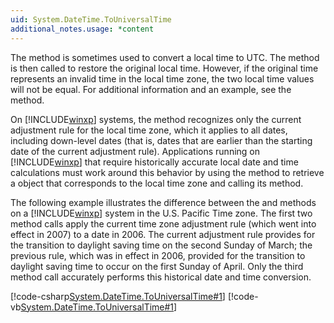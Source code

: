 ```yaml
---
uid: System.DateTime.ToUniversalTime
additional_notes.usage: *content
---
```


<p>The <xref href="System.DateTime.ToUniversalTime"></xref> method is sometimes used to convert a local time to UTC. The <xref href="System.DateTime.ToLocalTime"></xref> method is then called to restore the original local time. However, if the original time represents an invalid time in the local time zone, the two local time values will not be equal. For additional information and an example, see the <xref href="System.DateTime.ToLocalTime"></xref> method.  
  
 On [!INCLUDE[winxp](~/includes/winxp-md.md)] systems, the <xref href="System.DateTime.ToUniversalTime"></xref> method recognizes only the current adjustment rule for the local time zone, which it applies to all dates, including down-level dates (that is, dates that are earlier than the starting date of the current adjustment rule). Applications running on [!INCLUDE[winxp](~/includes/winxp-md.md)] that require historically accurate local date and time calculations must work around this behavior by using the <xref href="System.TimeZoneInfo.FindSystemTimeZoneById(System.String)"></xref> method to retrieve a <xref href="System.TimeZoneInfo"></xref> object that corresponds to the local time zone and calling its <xref href="System.TimeZoneInfo.ConvertTimeToUtc(System.DateTime,System.TimeZoneInfo)"></xref> method.  
  
 The following example illustrates the difference between the <xref href="System.DateTime.ToUniversalTime"></xref> and <xref href="System.TimeZoneInfo.ConvertTimeToUtc(System.DateTime,System.TimeZoneInfo)"></xref> methods on a [!INCLUDE[winxp](~/includes/winxp-md.md)] system in the U.S. Pacific Time zone. The first two method calls apply the current time zone adjustment rule (which went into effect in 2007) to a date in 2006. The current adjustment rule provides for the transition to daylight saving time on the second Sunday of March; the previous rule, which was in effect in 2006, provided for the transition to daylight saving time to occur on the first Sunday of April. Only the third method call accurately performs this historical date and time conversion.  
  
 [!code-csharp[System.DateTime.ToUniversalTime#1](~/samples/snippets/csharp/VS_Snippets_CLR_System/system.datetime.touniversaltime/cs/touniversaltime.cs#1)]
 [!code-vb[System.DateTime.ToUniversalTime#1](~/samples/snippets/visualbasic/VS_Snippets_CLR_System/system.datetime.touniversaltime/vb/touniversaltime.vb#1)]</p>


